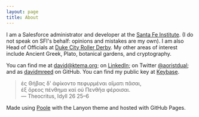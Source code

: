 ```yaml
---
layout: page
title: About
---
```


I am a Salesforce administrator and developer at the [Santa Fe Institute](http://www.santafe.edu). (I do not speak on SFI's behalf: opinions and mistakes are my own).
I am also Head of Officials at [Duke City Roller Derby](http://dukecityderby.com).
My other areas of interest include Ancient Greek, Plato, botanical gardens, and cryptography.


You can find me at [david@ktema.org](mailto:david@ktema.org); on [LinkedIn](https://www.linkedin.com/in/david-reed-16175b31);
on Twitter [@aoristdual](https://twitter.com/aoristdual);
and as [davidmreed](https://github.com/davidmreed) on GitHub.
You can find my public key at [Keybase](https://keybase.io/davidreed).

> ἐς Θήβας δ' ἀφίκοντο πεφυρμέναι αἵματι πᾶσαι,<br />
  ἐξ ὄρεος πένθημα καὶ οὐ Πενθῆα φέροισαι.<br />
  &mdash; Theocritus, Idyll 26 25&ndash;6

  Made using [Poole](http://getpoole.com) with the Lanyon theme and hosted with GitHub Pages.
